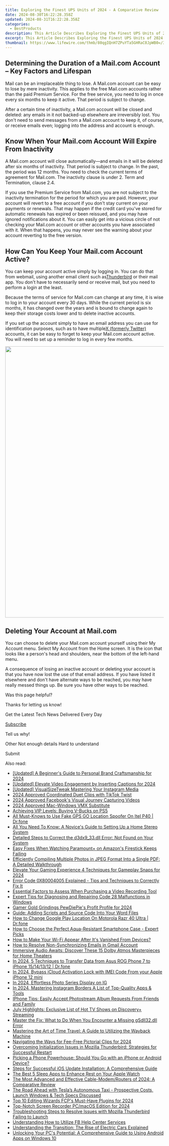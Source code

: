 ```yaml
---
title: Exploring the Finest UPS Units of 2024 - A Comparative Review
date: 2024-08-30T16:22:28.358Z
updated: 2024-08-31T16:22:28.358Z
categories:
  - BestProducts
description: This Article Describes Exploring the Finest UPS Units of 2024 - A Comparative Review
excerpt: This Article Describes Exploring the Finest UPS Units of 2024 - A Comparative Review
thumbnail: https://www.lifewire.com/thmb/80qgIQnH7ZPuYTa5GHRaC0JpWB0=/300x200/filters:no_upscale():max_bytes(150000):strip_icc():format(webp)/LIFEWIRE-9-best-uninterrupted-power-supplies-4142625-dbe357e3a4f3419d89c9b0513dd466d1.jpg
---
```


## Determining the Duration of a Mail.com Account – Key Factors and Lifespan
 Mail can be an irreplaceable thing to lose. A Mail.com account can be easy to lose by mere inactivity. This applies to the free Mail.com accounts rather than the paid Premium Service. For the free service, you need to log in once every six months to keep it active. That period is subject to change.

 After a certain time of inactivity, a Mail.com account will be closed and deleted: any emails in it not backed-up elsewhere are irreversibly lost. You don't need to send messages from a Mail.com account to keep it, of course, or receive emails even; logging into the address and account is enough.

## Know When Your Mail.com Account Will Expire From Inactivity

 A Mail.com account will close automatically—and emails in it will be deleted after six months of inactivity. That period is subject to change. In the past, the period was 12 months. You need to check the current terms of agreement for Mail.com. The inactivity clause is under 2\. Term and Termination, clause 2.4.

 If you use the Premium Service from Mail.com, you are not subject to the inactivity termination for the period for which you are paid. However, your account will revert to a free account if you don't stay current on your payments or renewals. That may happen if the credit card you've stored for automatic renewals has expired or been reissued, and you may have ignored notifications about it. You can easily get into a vicious circle of not checking your Mail.com account or other accounts you have associated with it. When that happens, you may never see the warning about your account reverting to the free version.

## How Can You Keep Your Mail.com Account Active?

 You can keep your account active simply by logging in. You can do that from webmail, using another email client such as[Thunderbird](https://www.lifewire.com/mozilla-thunderbird-review-1173071) or their mail app. You don't have to necessarily send or receive mail, but you need to perform a login at the least.

 Because the terms of service for Mail.com can change at any time, it is wise to log in to your account every 30 days. While the current period is six months, it has changed over the years and is bound to change again to keep their storage costs lower and to delete inactive accounts.

 If you set up the account simply to have an email address you can use for identification purposes, such as to have multiple[X (formerly Twitter)](https://www.lifewire.com/what-exactly-is-twitter-2483331) accounts, it can be easy to forget to keep your Mail.com account active. You will need to set up a reminder to log in every few months.

<!-- affiliate ads begin -->
<a href="https://propmoneyinc.pxf.io/c/5597632/1803115/14559" target="_top" id="1803115"><img src="//a.impactradius-go.com/display-ad/14559-1803115" border="0" alt="" width="859" height="859"/></a><img height="0" width="0" src="https://imp.pxf.io/i/5597632/1803115/14559" style="position:absolute;visibility:hidden;" border="0" />
<!-- affiliate ads end -->
## Deleting Your Account at Mail.com

 You can choose to delete your Mail.com account yourself using their My Account menu. Select My Account from the Home screen. It is the icon that looks like a person's head and shoulders, near the bottom of the left-hand menu.

 A consequence of losing an inactive account or deleting your account is that you have now lost the use of that email address. If you have listed it elsewhere and don't have alternate ways to be reached, you may have really messed things up. Be sure you have other ways to be reached.

Was this page helpful?

Thanks for letting us know!

 Get the Latest Tech News Delivered Every Day

[Subscribe](https://www.lifewire.com/#)

Tell us why!

 Other  Not enough details  Hard to understand

 Submit

<ins class="adsbygoogle"
     style="display:block"
     data-ad-format="autorelaxed"
     data-ad-client="ca-pub-7571918770474297"
     data-ad-slot="1223367746"></ins>



<ins class="adsbygoogle"
     style="display:block"
     data-ad-client="ca-pub-7571918770474297"
     data-ad-slot="8358498916"
     data-ad-format="auto"
     data-full-width-responsive="true"></ins>

<span class="atpl-alsoreadstyle">Also read:</span>
<div><ul>
<li><a href="https://facebook-record-videos.techidaily.com/updated-a-beginners-guide-to-personal-brand-craftsmanship-for-2024/"><u>[Updated] A Beginner's Guide to Personal Brand Craftsmanship for 2024</u></a></li>
<li><a href="https://youtube-lab.techidaily.com/ed-elevate-video-engagement-by-inserting-captions-for-2024/"><u>[Updated] Elevate Video Engagement by Inserting Captions for 2024</u></a></li>
<li><a href="https://instagram-video-files.techidaily.com/updated-visualsizetweak-mastering-your-instagram-media/"><u>[Updated] VisualSizeTweak  Mastering Your Instagram Media</u></a></li>
<li><a href="https://tiktok-video-recordings.techidaily.com/2024-approved-coordinated-duet-clips-with-tiktok-twist/"><u>2024 Approved  Coordinated Duet Clips with TikTok Twist</u></a></li>
<li><a href="https://facebook-video-recording.techidaily.com/2024-approved-facebooks-visual-journey-capturing-videos/"><u>2024 Approved  Facebook's Visual Journey  Capturing Videos</u></a></li>
<li><a href="https://extra-guidance.techidaily.com/2024-approved-mac-windows-vmx-substitute/"><u>2024 Approved  Mac-Windows VMX Substitute</u></a></li>
<li><a href="https://games-able.techidaily.com/achieving-vip-levels-buying-v-bucks-on-ps5/"><u>Achieving VIP Levels: Buying V-Bucks on PS5</u></a></li>
<li><a href="https://fake-location.techidaily.com/all-must-knows-to-use-fake-gps-go-location-spoofer-on-itel-p40-drfone-by-drfone-virtual-android/"><u>All Must-Knows to Use Fake GPS GO Location Spoofer On Itel P40 | Dr.fone</u></a></li>
<li><a href="https://tech-recovery.techidaily.com/all-you-need-to-know-a-novices-guide-to-setting-up-a-home-stereo-system/"><u>All You Need To Know: A Novice's Guide to Setting Up a Home Stereo System</u></a></li>
<li><a href="https://tech-recovery.techidaily.com/detailed-steps-to-correct-the-d3dx933dll-error-not-found-on-your-system/"><u>Detailed Steps to Correct the d3dx9_33.dll Error: Not Found on Your System</u></a></li>
<li><a href="https://tech-recovery.techidaily.com/easy-fixes-when-watching-paramountplus-on-amazons-firestick-keeps-failing/"><u>Easy Fixes When Watching Paramount+ on Amazon's Firestick Keeps Failing</u></a></li>
<li><a href="https://tech-recovery.techidaily.com/efficiently-compiling-multiple-photos-in-jpeg-format-into-a-single-pdf-a-detailed-walkthrough/"><u>Efficiently Compiling Multiple Photos in JPEG Format Into a Single PDF: A Detailed Walkthrough</u></a></li>
<li><a href="https://digital-screen-recording.techidaily.com/elevate-your-gaming-experience-4-techniques-for-gameplay-snaps-for-2024/"><u>Elevate Your Gaming Experience  4 Techniques for Gameplay Snaps for 2024</u></a></li>
<li><a href="https://tech-recovery.techidaily.com/error-code-0x80004005-explained-tips-and-techniques-to-correctly-fix-it/"><u>Error Code 0X80004005 Explained - Tips and Techniques to Correctly Fix It</u></a></li>
<li><a href="https://tech-recovery.techidaily.com/essential-factors-to-assess-when-purchasing-a-video-recording-tool/"><u>Essential Factors to Assess When Purchasing a Video Recording Tool</u></a></li>
<li><a href="https://tech-recovery.techidaily.com/expert-tips-for-diagnosing-and-repairing-code-28-malfunctions-in-windows/"><u>Expert Tips for Diagnosing and Repairing Code 28 Malfunctions in Windows</u></a></li>
<li><a href="https://some-techniques.techidaily.com/gamer-gold-grindings-pewdiepies-profit-profile-for-2024/"><u>Gamer Gold Grindings  PewDiePie's Profit Profile for 2024</u></a></li>
<li><a href="https://tech-recovery.techidaily.com/guide-adding-scripts-and-source-code-into-your-word-files/"><u>Guide: Adding Scripts and Source Code Into Your Word Files</u></a></li>
<li><a href="https://fake-location.techidaily.com/how-to-change-google-play-location-on-motorola-razr-40-ultra-drfone-by-drfone-virtual-android/"><u>How to Change Google Play Location On Motorola Razr 40 Ultra | Dr.fone</u></a></li>
<li><a href="https://tech-recovery.techidaily.com/how-to-choose-the-perfect-aqua-resistant-smartphone-case-expert-picks/"><u>How to Choose the Perfect Aqua-Resistant Smartphone Case - Expert Picks</u></a></li>
<li><a href="https://tech-recovery.techidaily.com/how-to-make-your-wi-fi-appear-after-its-vanished-from-devices/"><u>How to Make Your Wi-Fi Appear After It's Vanished From Devices?</u></a></li>
<li><a href="https://tech-recovery.techidaily.com/how-to-resolve-non-synchronizing-emails-in-gmail-account/"><u>How to Resolve Non-Synchronizing Emails in Gmail Account</u></a></li>
<li><a href="https://tech-recovery.techidaily.com/immersive-audio-awaits-discover-these-15-dolby-atmos-masterpieces-for-home-theaters/"><u>Immersive Audio Awaits: Discover These 15 Dolby Atmos Masterpieces for Home Theaters</u></a></li>
<li><a href="https://android-transfer.techidaily.com/in-2024-5-techniques-to-transfer-data-from-asus-rog-phone-7-to-iphone-15141312-drfone-by-drfone-transfer-from-android-transfer-from-android/"><u>In 2024, 5 Techniques to Transfer Data from Asus ROG Phone 7 to iPhone 15/14/13/12 | Dr.fone</u></a></li>
<li><a href="https://activate-lock.techidaily.com/in-2024-bypass-icloud-activation-lock-with-imei-code-from-your-apple-iphone-12-mini-by-drfone-ios/"><u>In 2024, Bypass iCloud Activation Lock with IMEI Code From your Apple iPhone 12 mini</u></a></li>
<li><a href="https://instagram-videos.techidaily.com/in-2024-effortless-photo-series-display-on-ig/"><u>In 2024, Effortless Photo Series Display on IG</u></a></li>
<li><a href="https://instagram-video-recordings.techidaily.com/in-2024-mastering-instagram-borders-a-list-of-top-quality-apps-and-tools/"><u>In 2024, Mastering Instagram Borders  A List of Top-Quality Apps & Tools</u></a></li>
<li><a href="https://tech-recovery.techidaily.com/iphone-tips-easily-accept-photostream-album-requests-from-friends-and-family/"><u>IPhone Tips: Easily Accept Photostream Album Requests From Friends and Family</u></a></li>
<li><a href="https://tech-recovery.techidaily.com/july-highlights-exclusive-list-of-hot-tv-shows-on-discoveryplus-streaming/"><u>July Highlights: Exclusive List of Hot TV Shows on Discovery+ Streaming</u></a></li>
<li><a href="https://tech-recovery.techidaily.com/master-the-fix-what-to-do-when-you-encounter-a-missing-gsdll32dll-error/"><u>Master the Fix: What to Do When You Encounter a Missing gSdll32.dll Error</u></a></li>
<li><a href="https://tech-recovery.techidaily.com/mastering-the-art-of-time-travel-a-guide-to-utilizing-the-wayback-machine/"><u>Mastering the Art of Time Travel: A Guide to Utilizing the Wayback Machine</u></a></li>
<li><a href="https://extra-support.techidaily.com/navigating-the-ways-for-fee-free-pictorial-clips-for-2024/"><u>Navigating the Ways for Fee-Free Pictorial Clips for 2024</u></a></li>
<li><a href="https://tech-recovery.techidaily.com/overcoming-initialization-issues-in-mozilla-thunderbird-strategies-for-successful-restart/"><u>Overcoming Initialization Issues in Mozilla Thunderbird: Strategies for Successful Restart</u></a></li>
<li><a href="https://tech-recovery.techidaily.com/picking-a-phone-powerhouse-should-you-go-with-an-iphone-or-android-device/"><u>Picking a Phone Powerhouse: Should You Go with an iPhone or Android Device?</u></a></li>
<li><a href="https://tech-recovery.techidaily.com/steps-for-successful-ios-update-installation-a-comprehensive-guide/"><u>Steps for Successful iOS Update Installation: A Comprehensive Guide</u></a></li>
<li><a href="https://tech-recovery.techidaily.com/the-best-5-sleep-apps-to-enhance-rest-on-your-apple-watch/"><u>The Best 5 Sleep Apps to Enhance Rest on Your Apple Watch</u></a></li>
<li><a href="https://tech-recovery.techidaily.com/the-most-advanced-and-effective-cable-modemrouters-of-2024-a-comparative-review/"><u>The Most Advanced and Effective Cable-Modem/Routers of 2024: A Comparative Review</u></a></li>
<li><a href="https://tech-recovery.techidaily.com/the-road-ahead-with-teslas-autonomous-taxi-prospective-costs-launch-windows-and-tech-specs-discussed/"><u>The Road Ahead with Tesla’s Autonomous Taxi - Prospective Costs, Launch Windows & Tech Specs Discussed</u></a></li>
<li><a href="https://some-guidance.techidaily.com/top-10-editing-wizards-fcps-must-have-plugins-for-2024/"><u>Top 10 Editing Wizards  FCP's Must-Have Plugins for 2024</u></a></li>
<li><a href="https://desktop-recording.techidaily.com/top-notch-screen-recorder-pcmacos-edition-for-2024/"><u>Top-Notch Screen Recorder  PC/macOS Edition for 2024</u></a></li>
<li><a href="https://tech-recovery.techidaily.com/troubleshooting-steps-to-resolve-issues-with-mozilla-thunderbird-failing-to-launch/"><u>Troubleshooting Steps to Resolve Issues with Mozilla Thunderbird Failing to Launch</u></a></li>
<li><a href="https://facebook.techidaily.com/understanding-how-to-utilize-fb-help-center-services/"><u>Understanding How to Utilize FB Help Center Services</u></a></li>
<li><a href="https://tech-recovery.techidaily.com/understanding-the-transition-the-rise-of-electric-cars-explained/"><u>Understanding the Transition: The Rise of Electric Cars Explained</u></a></li>
<li><a href="https://tech-recovery.techidaily.com/unlocking-your-pcs-potential-a-comprehensive-guide-to-using-android-apps-on-windows-10/"><u>Unlocking Your PC's Potential: A Comprehensive Guide to Using Android Apps on Windows 10</u></a></li>
</ul></div>
